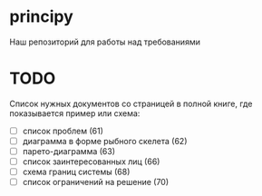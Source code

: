 # principy
Наш репозиторий для работы над требованиями


# TODO
Список нужных документов со страницей в полной книге, где показывается пример или схема:
- [ ] список проблем (61)
- [ ] диаграмма в форме рыбного скелета (62)
- [ ] парето-диаграмма (63)
- [ ] список заинтересованных лиц (66)
- [ ] схема границ системы (68)
- [ ] список ограничений на решение (70)
